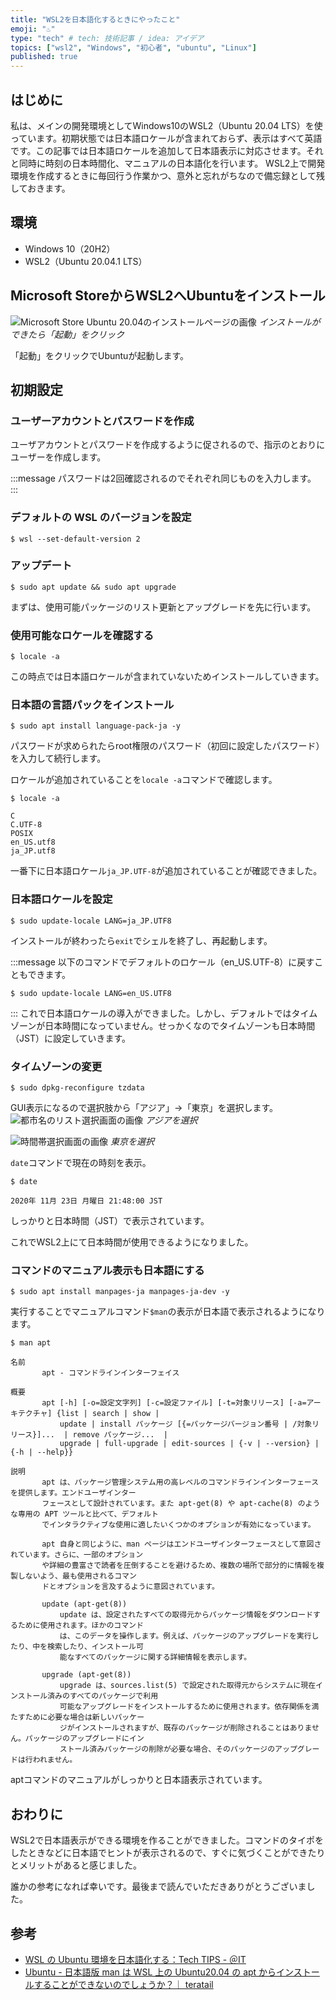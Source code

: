 ```yaml
---
title: "WSL2を日本語化するときにやったこと"
emoji: "♨"
type: "tech" # tech: 技術記事 / idea: アイデア
topics: ["wsl2", "Windows", "初心者", "ubuntu", "Linux"]
published: true
---
```


## はじめに

私は、メインの開発環境としてWindows10のWSL2（Ubuntu 20.04 LTS）を使っています。初期状態では日本語ロケールが含まれておらず、表示はすべて英語です。この記事では日本語ロケールを追加して日本語表示に対応させます。それと同時に時刻の日本時間化、マニュアルの日本語化を行います。 WSL2上で開発環境を作成するときに毎回行う作業かつ、意外と忘れがちなので備忘録として残しておきます。

## 環境

- Windows 10（20H2）
- WSL2（Ubuntu 20.04.1 LTS）

## Microsoft StoreからWSL2へUbuntuをインストール

![Microsoft Store Ubuntu 20.04のインストールページの画像](/images/wsl2-locale-jp/image01.png)
*インストールができたら「起動」をクリック*

「起動」をクリックでUbuntuが起動します。

## 初期設定

### ユーザーアカウントとパスワードを作成

ユーザアカウントとパスワードを作成するように促されるので、指示のとおりにユーザーを作成します。

:::message
パスワードは2回確認されるのでそれぞれ同じものを入力します。
:::

### デフォルトの WSL のバージョンを設定

```shell
$ wsl --set-default-version 2
```

### アップデート

```shell
$ sudo apt update && sudo apt upgrade
```

まずは、使用可能パッケージのリスト更新とアップグレードを先に行います。

### 使用可能なロケールを確認する

```shell
$ locale -a
```

この時点では日本語ロケールが含まれていないためインストールしていきます。

### 日本語の言語パックをインストール

```shell
$ sudo apt install language-pack-ja -y
```

パスワードが求められたらroot権限のパスワード（初回に設定したパスワード）を入力して続行します。

ロケールが追加されていることを`locale -a`コマンドで確認します。

```shell
$ locale -a

C
C.UTF-8
POSIX
en_US.utf8
ja_JP.utf8
```

一番下に日本語ロケール`ja_JP.UTF-8`が追加されていることが確認できました。

### 日本語ロケールを設定

```shell
$ sudo update-locale LANG=ja_JP.UTF8
```

インストールが終わったら`exit`でシェルを終了し、再起動します。

:::message
以下のコマンドでデフォルトのロケール（en_US.UTF-8）に戻すこともできます。

```shell
$ sudo update-locale LANG=en_US.UTF8
```
:::
これで日本語ロケールの導入ができました。しかし、デフォルトではタイムゾーンが日本時間になっていません。せっかくなのでタイムゾーンも日本時間（JST）に設定していきます。

### タイムゾーンの変更

```shell
$ sudo dpkg-reconfigure tzdata
```

GUI表示になるので選択肢から「アジア」→「東京」を選択します。
![都市名のリスト選択画面の画像](/images/wsl2-locale-jp/image02.png)
*アジアを選択*

![時間帯選択画面の画像](/images/wsl2-locale-jp/image03.png)
*東京を選択*

`date`コマンドで現在の時刻を表示。

```shell
$ date

2020年 11月 23日 月曜日 21:48:00 JST
```

しっかりと日本時間（JST）で表示されています。

これでWSL2上にて日本時間が使用できるようになりました。

### コマンドのマニュアル表示も日本語にする

```shell
$ sudo apt install manpages-ja manpages-ja-dev -y
```

実行することでマニュアルコマンド`$man`の表示が日本語で表示されるようになります。

```shell
$ man apt

名前
       apt - コマンドラインインターフェイス

概要
       apt [-h] [-o=設定文字列] [-c=設定ファイル] [-t=対象リリース] [-a=アーキテクチャ] {list | search | show |
           update | install パッケージ [{=パッケージバージョン番号 | /対象リリース}]...  | remove パッケージ...  |
           upgrade | full-upgrade | edit-sources | {-v | --version} | {-h | --help}}

説明
       apt は、パッケージ管理システム用の高レベルのコマンドラインインターフェースを提供します。エンドユーザインター
       フェースとして設計されています。また apt-get(8) や apt-cache(8) のような専用の APT ツールと比べて、デフォルト
       でインタラクティブな使用に適したいくつかのオプションが有効になっています。

       apt 自身と同じように、man ページはエンドユーザインターフェースとして意図されています。さらに、一部のオプション
       や詳細の豊富さで読者を圧倒することを避けるため、複数の場所で部分的に情報を複製しないよう、最も使用されるコマン
       ドとオプションを言及するように意図されています。

       update (apt-get(8))
           update は、設定されたすべての取得元からパッケージ情報をダウンロードするために使用されます。ほかのコマンド
           は、このデータを操作します。例えば、パッケージのアップグレードを実行したり、中を検索したり、インストール可
           能なすべてのパッケージに関する詳細情報を表示します。

       upgrade (apt-get(8))
           upgrade は、sources.list(5) で設定された取得元からシステムに現在インストール済みのすべてのパッケージで利用
           可能なアップグレードをインストールするために使用されます。依存関係を満たすために必要な場合は新しいパッケー
           ジがインストールされますが、既存のパッケージが削除されることはありません。パッケージのアップグレードにイン
           ストール済みパッケージの削除が必要な場合、そのパッケージのアップグレードは行われません。
```

aptコマンドのマニュアルがしっかりと日本語表示されています。

## おわりに

WSL2で日本語表示ができる環境を作ることができました。コマンドのタイポをしたときなどに日本語でヒントが表示されるので、すぐに気づくことができたりとメリットがあると感じました。

誰かの参考になれば幸いです。最後まで読んでいただきありがとうございました。

## 参考

- [WSL の Ubuntu 環境を日本語化する：Tech TIPS - ＠IT](https://www.atmarkit.co.jp/ait/articles/1806/28/news043.html)
- [Ubuntu - 日本語版 man は WSL 上の Ubuntu20.04 の apt からインストールすることができないのでしょうか？｜ teratail](https://teratail.com/questions/262291)
